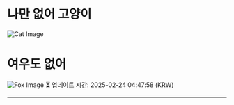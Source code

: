
# 나만 없어 고양이

![Cat Image](https://cdn2.thecatapi.com/images/d2g.gif)

# 여우도 없어
![Fox Image](https://randomfox.ca/images/111.jpg)
⏳ 업데이트 시간: 2025-02-24 04:47:58 (KRW)

---
